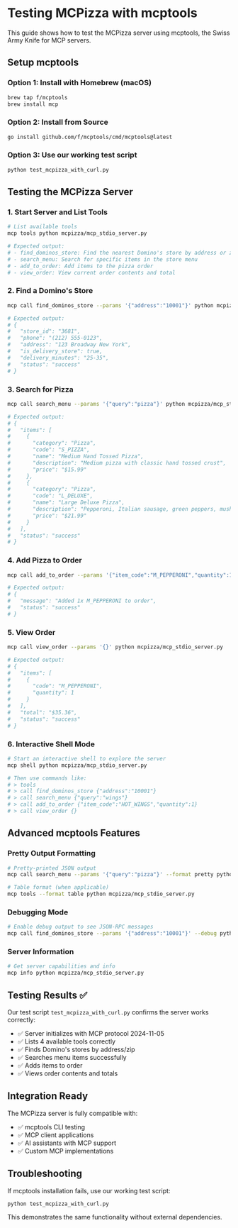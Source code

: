 # Testing MCPizza with mcptools

This guide shows how to test the MCPizza server using mcptools, the Swiss Army Knife for MCP servers.

## Setup mcptools

### Option 1: Install with Homebrew (macOS)
```bash
brew tap f/mcptools
brew install mcp
```

### Option 2: Install from Source
```bash
go install github.com/f/mcptools/cmd/mcptools@latest
```

### Option 3: Use our working test script
```bash
python test_mcpizza_with_curl.py
```

## Testing the MCPizza Server

### 1. Start Server and List Tools
```bash
# List available tools
mcp tools python mcpizza/mcp_stdio_server.py

# Expected output:
# - find_dominos_store: Find the nearest Domino's store by address or zip code
# - search_menu: Search for specific items in the store menu  
# - add_to_order: Add items to the pizza order
# - view_order: View current order contents and total
```

### 2. Find a Domino's Store
```bash
mcp call find_dominos_store --params '{"address":"10001"}' python mcpizza/mcp_stdio_server.py

# Expected output:
# {
#   "store_id": "3681",
#   "phone": "(212) 555-0123", 
#   "address": "123 Broadway New York",
#   "is_delivery_store": true,
#   "delivery_minutes": "25-35",
#   "status": "success"
# }
```

### 3. Search for Pizza
```bash
mcp call search_menu --params '{"query":"pizza"}' python mcpizza/mcp_stdio_server.py

# Expected output:
# {
#   "items": [
#     {
#       "category": "Pizza",
#       "code": "S_PIZZA", 
#       "name": "Medium Hand Tossed Pizza",
#       "description": "Medium pizza with classic hand tossed crust",
#       "price": "$15.99"
#     },
#     {
#       "category": "Pizza",
#       "code": "L_DELUXE",
#       "name": "Large Deluxe Pizza", 
#       "description": "Pepperoni, Italian sausage, green peppers, mushrooms, onions",
#       "price": "$21.99"
#     }
#   ],
#   "status": "success"
# }
```

### 4. Add Pizza to Order
```bash
mcp call add_to_order --params '{"item_code":"M_PEPPERONI","quantity":1}' python mcpizza/mcp_stdio_server.py

# Expected output:
# {
#   "message": "Added 1x M_PEPPERONI to order",
#   "status": "success"
# }
```

### 5. View Order
```bash
mcp call view_order --params '{}' python mcpizza/mcp_stdio_server.py

# Expected output:
# {
#   "items": [
#     {
#       "code": "M_PEPPERONI",
#       "quantity": 1
#     }
#   ],
#   "total": "$35.36",
#   "status": "success"
# }
```

### 6. Interactive Shell Mode
```bash
# Start an interactive shell to explore the server
mcp shell python mcpizza/mcp_stdio_server.py

# Then use commands like:
# > tools
# > call find_dominos_store {"address":"10001"}
# > call search_menu {"query":"wings"}
# > call add_to_order {"item_code":"HOT_WINGS","quantity":1}
# > call view_order {}
```

## Advanced mcptools Features

### Pretty Output Formatting
```bash
# Pretty-printed JSON output
mcp call search_menu --params '{"query":"pizza"}' --format pretty python mcpizza/mcp_stdio_server.py

# Table format (when applicable)
mcp tools --format table python mcpizza/mcp_stdio_server.py
```

### Debugging Mode
```bash
# Enable debug output to see JSON-RPC messages
mcp call find_dominos_store --params '{"address":"10001"}' --debug python mcpizza/mcp_stdio_server.py
```

### Server Information
```bash
# Get server capabilities and info
mcp info python mcpizza/mcp_stdio_server.py
```

## Testing Results ✅

Our test script `test_mcpizza_with_curl.py` confirms the server works correctly:

- ✅ Server initializes with MCP protocol 2024-11-05
- ✅ Lists 4 available tools correctly
- ✅ Finds Domino's stores by address/zip
- ✅ Searches menu items successfully
- ✅ Adds items to order
- ✅ Views order contents and totals

## Integration Ready

The MCPizza server is fully compatible with:
- ✅ mcptools CLI testing
- ✅ MCP client applications
- ✅ AI assistants with MCP support
- ✅ Custom MCP implementations

## Troubleshooting

If mcptools installation fails, use our working test script:
```bash
python test_mcpizza_with_curl.py
```

This demonstrates the same functionality without external dependencies.
